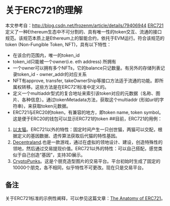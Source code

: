 # 关于ERC721的理解  
本文参考自：http://blog.csdn.net/frozenm/article/details/79406944
[ERC721](https://github.com/ethereum/eips/issues/721)定义了一种Ethereum生态中不可分割的、具有唯一性的token交互、流通的接口规范。该规范本质上是Ethereum上的智能合约，依托于EVM运行。符合该规范的token (Non-Fungible Token, NFT)，具有以下特性：  
* 在该合约范围内，唯一的token_id  
* token_id只能被一个owner(i.e. eth address) 所拥有  
* 一个owner可以拥有多个NFTs，它的balance只记数量。有另外的存储列表记录token_id - owner_addr的对应关系  
* NFT有approve, transfer, takeOwnerShip等接口方法适于流通的功能。即所属权转移。这些方法是在ERC721标准中定义的。  
* 定义一个multiaddr型式的复合地址来索引该token对应的元数据（名称、图片、各种信息）。通过tokenMetadata方法，获取这个multiaddr (形如url的字符串)，来获取token元数据。  
* ERC721与ERC20的token，有兼容的地方，即token name, token symbol。这是便于ERC20的钱包可以显示ERC721的token
##目前，ERC721的用例：  
1. [以太猫](https://www.cryptokitties.co/)。ERC721以外的特性：固定时间产生一只创世猫，两猫可以交配，根据定义的基因数据、遗传算法获取后代猫的特性基因。  
2. [Decentraland](https://decentraland.org/).也是一款游戏，通过在虚拟的领地设计、建设，创造特殊性的领地，然后通过交易提现价值。ERC721以外的特性：可以自己搭配，感觉类似于自己创造“基因”，支持3D展示。
3. [CryptoPunks](https://www.larvalabs.com/cryptopunks)。这是个朋克造型图片的交易平台。平台初始时生成了固定的10000个朋克，各不相同，似乎特性不可更改。现在只是交易平台。
## 备注 
关于ERC721标准的示例性阐释，可以参见这篇文章：[The Anatomy of ERC721](https://medium.com/crypto-currently/the-anatomy-of-erc721-e9db77abfc24)。